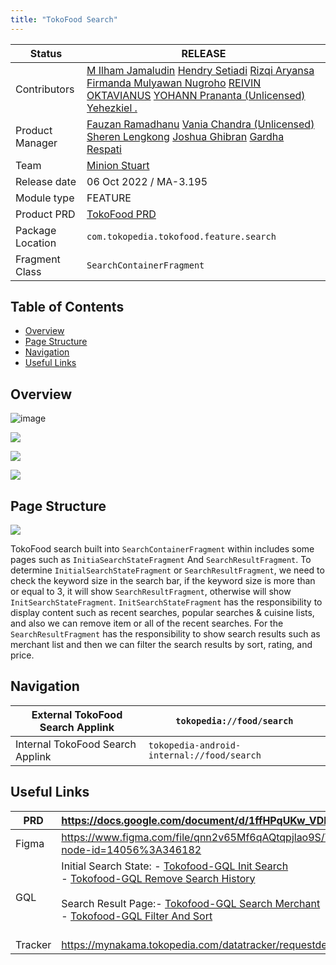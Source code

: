 ```yaml
---
title: "TokoFood Search"
---
```







| **Status**       | <!--start status:GREEN-->RELEASE<!--end status-->                                                                                                                                                                                                                                                                                                                                                                                                                                                                                                                                                                                                                                                                                                                    |
|------------------|----------------------------------------------------------------------------------------------------------------------------------------------------------------------------------------------------------------------------------------------------------------------------------------------------------------------------------------------------------------------------------------------------------------------------------------------------------------------------------------------------------------------------------------------------------------------------------------------------------------------------------------------------------------------------------------------------------------------------------------------------------------------|
| Contributors     | [M Ilham Jamaludin](https://tokopedia.atlassian.net/wiki/people/5c87306ea329a40b8555c1ca?ref=confluence) [Hendry Setiadi](https://tokopedia.atlassian.net/wiki/people/5c94ae68999a3f2d4cae9b85?ref=confluence) [Rizqi Aryansa](https://tokopedia.atlassian.net/wiki/people/5e25ee87006fae0ca232e1ac?ref=confluence) [Firmanda Mulyawan Nugroho](https://tokopedia.atlassian.net/wiki/people/5d91c148fdfa560dcc3a040f?ref=confluence) [REIVIN OKTAVIANUS](https://tokopedia.atlassian.net/wiki/people/5dae89dab86cd40c2da5ad2f?ref=confluence) [YOHANN Prananta (Unlicensed)](https://tokopedia.atlassian.net/wiki/people/5de4eab04ae7b80d0d19f990?ref=confluence) [Yehezkiel .](https://tokopedia.atlassian.net/wiki/people/5c94aa7a7792242c8613ad14?ref=confluence) |
| Product Manager  | [Fauzan Ramadhanu](https://tokopedia.atlassian.net/wiki/people/5b6b99772f51d429dce93e93?ref=confluence) [Vania Chandra (Unlicensed)](https://tokopedia.atlassian.net/wiki/people/5c735c615b4c267532745762?ref=confluence) [Sheren Lengkong](https://tokopedia.atlassian.net/wiki/people/5de4c4a27474110e2311ebec?ref=confluence) [Joshua Ghibran](https://tokopedia.atlassian.net/wiki/people/70121:7d12fd85-be0a-4d0c-a14e-8279fe20ff69?ref=confluence) [Gardha Respati](https://tokopedia.atlassian.net/wiki/people/5bf669b40495101184444320?ref=confluence)                                                                                                                                                                                                       |
| Team             | [Minion Stuart](https://tokopedia.atlassian.net/people/team/eeba862a-bd9d-472c-b901-415b15b1a37e?ref=directory&src=peopleMenu)                                                                                                                                                                                                                                                                                                                                                                                                                                                                                                                                                                                                                                       |
| Release date     | 06 Oct 2022 / <!--start status:GREY-->MA-3.195<!--end status-->                                                                                                                                                                                                                                                                                                                                                                                                                                                                                                                                                                                                                                                                                                      |
| Module type      | <!--start status:YELLOW-->FEATURE<!--end status-->                                                                                                                                                                                                                                                                                                                                                                                                                                                                                                                                                                                                                                                                                                                   |
| Product PRD      | [TokoFood PRD](https://docs.google.com/document/d/1GnxJ1JUmOd8vCG0zpOl1K990w9ex4-YBsvf0XM_lvNU)                                                                                                                                                                                                                                                                                                                                                                                                                                                                                                                                                                                                                                                                      |
| Package Location | `com.tokopedia.tokofood.feature.search`                                                                                                                                                                                                                                                                                                                                                                                                                                                                                                                                                                                                                                                                                                                              |
| Fragment Class   | `SearchContainerFragment`                                                                                                                                                                                                                                                                                                                                                                                                                                                                                                                                                                                                                                                                                                                                            |

## Table of Contents

- [Overview](https://tokopedia.atlassian.net/wiki/spaces/PA/pages/2076843243/TokoFood+Search#Overview)
- [Page Structure](https://tokopedia.atlassian.net/wiki/spaces/PA/pages/2076843243/TokoFood+Search#Page-Structure)
- [Navigation](https://tokopedia.atlassian.net/wiki/spaces/PA/pages/2076843243/TokoFood+Search#%5BhardBreak%5DNavigation)
- [Useful Links](https://tokopedia.atlassian.net/wiki/spaces/PA/pages/2076843243/TokoFood+Search#Useful-Links)

## Overview







![image](../res/search/search_entry_point.png)





![](../res/search/initial_search_state_page.png)





![](../res/search/search_result_page.png)





![](../res/search/filter.png)




## Page Structure

![](../res/search/TokoFood_Search.png)

TokoFood search built into `SearchContainerFragment` within includes some pages such as `InitiaSearchStateFragment` And `SearchResultFragment`. To determine `InitialSearchStateFragment` or `SearchResultFragment`, we need to check the keyword size in the search bar, if the keyword size is more than or equal to 3, it will show `SearchResultFragment`, otherwise will show `InitSearchStateFragment`. `InitSearchStateFragment` has the responsibility to display content such as recent searches, popular searches & cuisine lists, and also we can remove item or all of the recent searches. For the `SearchResultFragment` has the responsibility to show search results such as merchant list and then we can filter the search results by sort, rating, and price.

## Navigation



| External TokoFood Search Applink | `tokopedia://food/search`                  |
|----------------------------------|--------------------------------------------|
| Internal TokoFood Search Applink | `tokopedia-android-internal://food/search` |

## Useful Links



| PRD     | <https://docs.google.com/document/d/1ffHPqUKw_VDL5MzgokuDKAZdkU5jG_Zu3dEoYzNSkF0/edit>                                                                                                                                                                                                                                                                                                                                                                                          |
|---------|---------------------------------------------------------------------------------------------------------------------------------------------------------------------------------------------------------------------------------------------------------------------------------------------------------------------------------------------------------------------------------------------------------------------------------------------------------------------------------|
| Figma   | <https://www.figma.com/file/qnn2v65Mf6qAQtqpjlao9S/TokoFood---Platform-Services-%5BM%5D?node-id=14056%3A346182>                                                                                                                                                                                                                                                                                                                                                                 |
| GQL     | Initial Search State: - [Tokofood-GQL Init Search](/wiki/spaces/TECH/pages/2018508983/Tokofood-GQL+Init+Search)<br/>- [Tokofood-GQL Remove Search History](/wiki/spaces/TECH/pages/2022146065/Tokofood-GQL+Remove+Search+History)<br/><br/>Search Result Page:- [Tokofood-GQL Search Merchant](/wiki/spaces/TECH/pages/2031255828/Tokofood-GQL+Search+Merchant)<br/>- [Tokofood-GQL Filter And Sort](/wiki/spaces/TECH/pages/2019098912/Tokofood-GQL+Filter+And+Sort)<br/><br/> |
| Tracker | <https://mynakama.tokopedia.com/datatracker/requestdetail/view/3347>                                                                                                                                                                                                                                                                                                                                                                                                            |




